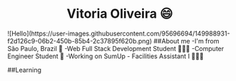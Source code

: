 
<h1 align="center"> Vitoria Oliveira 😄 </h1>
![Hello](https://user-images.githubusercontent.com/95696694/149988931-f2d126c9-06b2-450b-85b4-2c37895f620b.png)
##About me
-I'm from São Paulo, Brazil 📍
-Web Full Stack Development Student 👩🏻‍💻
-Computer Engineer Student 🤖
-Working on SumUp - Facilities Assistant I 👩🏻‍💼

##Learning


<!--
**viisoli/viisoli** is a ✨ _special_ ✨ repository because its `README.md` (this file) appears on your GitHub profile.

Here are some ideas to get you started:

- 🔭 I’m currently working on ...
- 🌱 I’m currently learning ...
- 👯 I’m looking to collaborate on ...
- 🤔 I’m looking for help with ...
- 💬 Ask me about ...
- 📫 How to reach me: ...
- 😄 Pronouns: ...
- ⚡ Fun fact: ...
--### Hii, I'm Vitoria 👋>
